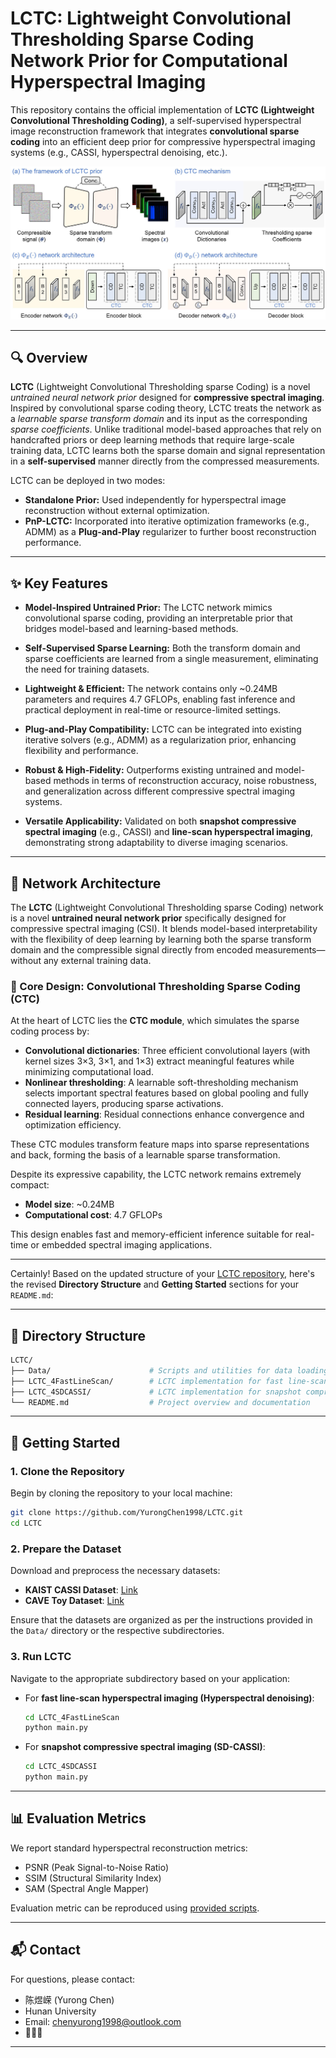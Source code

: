 # LCTC: Lightweight Convolutional Thresholding Sparse Coding Network Prior for Computational Hyperspectral Imaging

This repository contains the official implementation of **LCTC (Lightweight Convolutional Thresholding Coding)**, a self-supervised hyperspectral image reconstruction framework that integrates **convolutional sparse coding** into an efficient deep prior for compressive hyperspectral imaging systems (e.g., CASSI, hyperspectral denoising, etc.).

<p align="center">
  <img src="./lctc_pipeline.jpg" alt="LCTC pipeline overview" width="800"/>
</p>

---

## 🔍 Overview

**LCTC** (Lightweight Convolutional Thresholding sparse Coding) is a novel *untrained neural network prior* designed for **compressive spectral imaging**. Inspired by convolutional sparse coding theory, LCTC treats the network as a *learnable sparse transform domain* and its input as the corresponding *sparse coefficients*. Unlike traditional model-based approaches that rely on handcrafted priors or deep learning methods that require large-scale training data, LCTC learns both the sparse domain and signal representation in a **self-supervised** manner directly from the compressed measurements.

LCTC can be deployed in two modes:

* **Standalone Prior:** Used independently for hyperspectral image reconstruction without external optimization.
* **PnP-LCTC:** Incorporated into iterative optimization frameworks (e.g., ADMM) as a **Plug-and-Play** regularizer to further boost reconstruction performance.

---

## ✨ Key Features

* **Model-Inspired Untrained Prior:** The LCTC network mimics convolutional sparse coding, providing an interpretable prior that bridges model-based and learning-based methods.

* **Self-Supervised Sparse Learning:** Both the transform domain and sparse coefficients are learned from a single measurement, eliminating the need for training datasets.

* **Lightweight & Efficient:** The network contains only \~0.24MB parameters and requires 4.7 GFLOPs, enabling fast inference and practical deployment in real-time or resource-limited settings.

* **Plug-and-Play Compatibility:** LCTC can be integrated into existing iterative solvers (e.g., ADMM) as a regularization prior, enhancing flexibility and performance.

* **Robust & High-Fidelity:** Outperforms existing untrained and model-based methods in terms of reconstruction accuracy, noise robustness, and generalization across different compressive spectral imaging systems.

* **Versatile Applicability:** Validated on both **snapshot compressive spectral imaging** (e.g., CASSI) and **line-scan hyperspectral imaging**, demonstrating strong adaptability to diverse imaging scenarios.

---

## 🧠 Network Architecture

The **LCTC** (Lightweight Convolutional Thresholding sparse Coding) network is a novel **untrained neural network prior** specifically designed for compressive spectral imaging (CSI). It blends model-based interpretability with the flexibility of deep learning by learning both the sparse transform domain and the compressible signal directly from encoded measurements—without any external training data.

### 🔧 Core Design: Convolutional Thresholding Sparse Coding (CTC)

At the heart of LCTC lies the **CTC module**, which simulates the sparse coding process by:

* **Convolutional dictionaries**: Three efficient convolutional layers (with kernel sizes 3×3, 3×1, and 1×3) extract meaningful features while minimizing computational load.
* **Nonlinear thresholding**: A learnable soft-thresholding mechanism selects important spectral features based on global pooling and fully connected layers, producing sparse activations.
* **Residual learning**: Residual connections enhance convergence and optimization efficiency.

These CTC modules transform feature maps into sparse representations and back, forming the basis of a learnable sparse transformation.

Despite its expressive capability, the LCTC network remains extremely compact:

* **Model size**: \~0.24MB
* **Computational cost**: 4.7 GFLOPs

This design enables fast and memory-efficient inference suitable for real-time or embedded spectral imaging applications.

---


Certainly! Based on the updated structure of your [LCTC repository](https://github.com/YurongChen1998/LCTC/tree/main), here's the revised **Directory Structure** and **Getting Started** sections for your `README.md`:

---

## 📁 Directory Structure

```bash
LCTC/
├── Data/                      # Scripts and utilities for data loading and preprocessing
├── LCTC_4FastLineScan/        # LCTC implementation for fast line-scan hyperspectral imaging (hyperspectral denoising)
├── LCTC_4SDCASSI/             # LCTC implementation for snapshot compressive spectral imaging (SD-CASSI)
└── README.md                  # Project overview and documentation
```

---

## 🚀 Getting Started

### 1. Clone the Repository

Begin by cloning the repository to your local machine:

```bash
git clone https://github.com/YurongChen1998/LCTC.git
cd LCTC
```

### 2. Prepare the Dataset

Download and preprocess the necessary datasets:

* **KAIST CASSI Dataset**: [Link](https://github.com/YurongChen1998/LCTC/tree/main/Data)
* **CAVE Toy Dataset**: [Link](https://github.com/YurongChen1998/LCTC/tree/main/Data)

Ensure that the datasets are organized as per the instructions provided in the `Data/` directory or the respective subdirectories.

### 3. Run LCTC

Navigate to the appropriate subdirectory based on your application:

* For **fast line-scan hyperspectral imaging (Hyperspectral denoising)**:

  ```bash
  cd LCTC_4FastLineScan
  python main.py
  ```

* For **snapshot compressive spectral imaging (SD-CASSI)**:

  ```bash
  cd LCTC_4SDCASSI
  python main.py
  ```

---

## 📊 Evaluation Metrics

We report standard hyperspectral reconstruction metrics:

* PSNR (Peak Signal-to-Noise Ratio)
* SSIM (Structural Similarity Index)
* SAM (Spectral Angle Mapper)

Evaluation metric can be reproduced using [provided scripts](https://github.com/YurongChen1998/LCTC/tree/main/Data/Test_results_metric).

---

## 📬 Contact

For questions, please contact:

* 陈煜嵘 (Yurong Chen) 
* Hunan University
* Email: chenyurong1998@outlook.com
* 🤝🤝🤝

---
